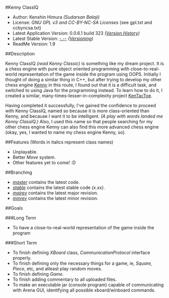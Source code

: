 #Kenny ClassIQ
* Author: Kenshin Himura *(Sudarsan Balaji)*
* License: *GNU GPL v3 and CC-BY-NC-SA Licenses* (see gpl.txt and ccbyncsa.txt)
* Latest Application Version: 0.0.6.1 build 323 *([Version History](https://github.com/kenshinthebattosai/KennyClassIQ/blob/master/Version%20History.md#version-history))*
* Latest Stable Version: [-.--](https://github.com/kenshinthebattosai/KennyClassIQ/tree/stable) *([Versioning](https://github.com/kenshinthebattosai/KennyClassIQ/blob/master/Versioning.md#versioning))*
* ReadMe Version: 1.9

##Description

Kenny ClassIQ *(read Kenny Classic)* is something like my dream project. It is a chess engine with pure object oriented programming with close-to-real-world representation of the game inside the program using OOPS. Initially I thought of doing a similar thing in C++, but after trying to develop my other chess engine [Kenny](https://www.github.com/kenshinthebattosai/Kenny) in this route, I found out that it is a difficult task, and switched to using Java for the programming instead. To learn how to do it, I created a similar, many-times-lesser-in-complexity project [KenTacToe](https://www.github.com/kenshinthebattosai/KenTacToe).

Having completed it successfully, I've gained the confidence to proceed with Kenny ClassIQ, named so because it is more class-oriented than Kenny, and because I want it to be intelligent. *(A play with words landed me Kenny ClassIQ.)* Also, I used this name so that people searching for my other chess engine Kenny can also find this more advanced chess engine (okay, yes, I wanted to name my chess engine Kenny, so).

##Features
(Words in italics represent class names)

* Unplayable.
* Better *Move* system.
* Other features yet to come! :D

##Branching
* *[master](https://github.com/kenshinthebattosai/KennyClassIQ)* contains the latest code.
* *[stable](https://github.com/kenshinthebattosai/KennyClassIQ/tree/stable)* contains the latest stable code *(x.xx)*.
* *[majrev](https://github.com/kenshinthebattosai/KennyClassIQ/tree/majrev)* contains the latest major revision.
* *[minrev](https://github.com/kenshinthebattosai/KennyClassIQ/tree/minrev)* contains the latest minor revision.

##Goals

###Long Term
* To have a close-to-real-world representation of the game inside the program

###Short Term
* To finish defining *XBoard* class, *CommunicationProtocol* interface properly.
* To finish defining only the necessary things for a game, ie, *Square, Piece*, etc, and atleast play random moves.
* To finish defining *Game*.
* To finish adding commentary to all uploaded files.
* To make an executable jar (console program) capable of communicating with Arena GUI, identifying all possible xboard/winboard commands.
